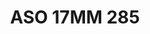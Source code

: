 ---
title: ASO 17MM 285
date: 
draft: false

# descripcion
description : Anillo de plata 925.

materials: Plata 1000

color: 

dimensions: 17mm diámetro

code: 05-23-1674

type: "Anillos"

categories: []

price: $4.130,00

price_eftvo: $3.510,00

# Images
# first image will be shown in the product page
images:
  # - image: "images/path_to_image"
  # La ubicacion de las imagenes es imagenes/Anillos/Anillos.Solo Plata/05-23-1674-aso-17mm-285
  - image: "./images/anillos/solo_plata/05-23-1674-aso-17mm-285.jpg"
---